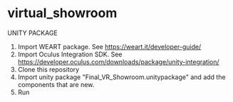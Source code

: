 # virtual_showroom
UNITY PACKAGE
1. Import WEART package. See https://weart.it/developer-guide/
2. Import Oculus Integration SDK. See https://developer.oculus.com/downloads/package/unity-integration/
3. Clone this repository
4. Import unity package "Final_VR_Showroom.unitypackage" and add the components that are new.
5. Run
